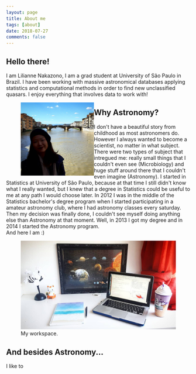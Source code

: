 ```yaml
---
layout: page
title: About me
tags: [about]
date: 2018-07-27
comments: false
---
```


## Hello there! 


I am Lilianne Nakazono, I am a grad student at University of São Paulo in Brazil. I have been working with massive astronomical databases applying statistics and computational methods in order to find new unclassified quasars. 
I enjoy everything that involves data to work with! 

<figure>
    <a href="/assets/img/profile.jpg"><img src="/assets/img/profile.jpg" width="200" height="200" align="left"></a>
</figure>

## Why Astronomy?

I don't have a beautiful story from childhood as most astronomers do. However I always wanted to become a scientist, no matter in what subject. There were two types of subject that intregued me: really small things that I couldn't even see (Microbiology) and huge stuff around there that I couldn't even imagine (Astronomy). 
I started in Statistics at University of São Paulo, because at that time I still didn't know what I really wanted, but I knew that a degree in Statistics could be useful to me at any path I would choose later. 
In 2012 I was in the middle of the Statistics bachelor's degree program when I started participating in a amateur astronomy club, where I had astronomy classes every saturday. Then my decision was finally done, I couldn't see myself doing anything else than Astronomy at that moment. Well, in 2013 I got my degree and in 2014 I started the Astronomy program. <br>
And here I am :)

<figure>
    <a href="/assets/img/note.jpg"><img src="/assets/img/note.jpg"></a>
    <figcaption>My workspace.</figcaption>
</figure>

## And besides Astronomy...

I like to 

